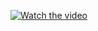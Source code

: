 [![Watch the video](https://i.sstatic.net/Vp2cE.png)](https://cdn.discordapp.com/attachments/1226718609561223250/1274470884941365428/Desktop_2024.08.17_-_17.49.25.11.mp4?ex=66dd65c1&is=66dc1441&hm=9b71fd2e2c14963360a5edccbb9fc1139a1058fb1eaffa72b542a3dd590b4f19&)
